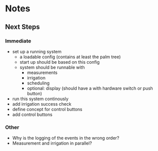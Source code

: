 # Notes

## Next Steps

### Immediate

- set up a running system
    - a loadable config (contains at least the palm tree)
    - start up should be based on this config
    - system should be runnable with 
        - measurements
        - irrigation
        - scheduling
        - optional: display (should have a with hardware switch or push button)
- run this system continously
- add irrigation success check
- define concept for control buttons
- add control buttons

### Other

- Why is the logging of the events in the wrong order?
- Measurement and irrigation in parallel?
